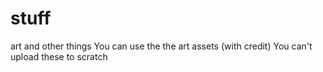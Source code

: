# stuff
art and other things
You can use the the art assets (with credit)
You can't upload these to scratch
